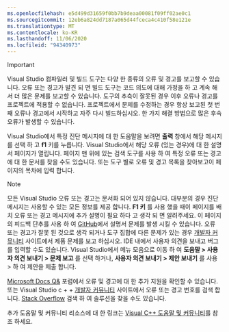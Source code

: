 ```yaml
---
ms.openlocfilehash: e5d499d31659f0bb7b9deaa00081f09ff02ae0c1
ms.sourcegitcommit: 12eb6a824dd7187a065d44fceca4c410f58e121e
ms.translationtype: MT
ms.contentlocale: ko-KR
ms.lasthandoff: 11/06/2020
ms.locfileid: "94340973"
---
```

> [!IMPORTANT]
> Visual Studio 컴파일러 및 빌드 도구는 다양 한 종류의 오류 및 경고를 보고할 수 있습니다. 오류 또는 경고가 발견 되 면 빌드 도구는 코드 의도에 대해 가정을 하 고 계속 해 서 더 많은 문제를 보고할 수 있습니다. 도구의 추측이 잘못된 경우 이후 오류나 경고를 프로젝트에 적용할 수 없습니다. 프로젝트에서 문제를 수정하는 경우 항상 보고된 첫 번째 오류나 경고에서 시작하고 자주 다시 빌드하십시오. 한 가지 해결 방법으로 많은 후속 오류가 발생할 수 있습니다.

Visual Studio에서 특정 진단 메시지에 대 한 도움말을 보려면 **출력** 창에서 해당 메시지를 선택 하 고 **f1** 키를 누릅니다. Visual Studio에서 해당 오류 (있는 경우)에 대 한 설명서 페이지가 열립니다. 페이지 맨 위에 있는 검색 도구를 사용 하 여 특정 오류 또는 경고에 대 한 문서를 찾을 수도 있습니다. 또는 도구 별로 오류 및 경고 목록을 찾아보고이 페이지의 목차에 입력 합니다.

> [!NOTE]
> 모든 Visual Studio 오류 또는 경고는 문서화 되어 있지 않습니다. 대부분의 경우 진단 메시지는 사용할 수 있는 모든 정보를 제공 합니다. **F1 키** 를 사용 했을 때이 페이지를 배치 오류 또는 경고 메시지에 추가 설명이 필요 하다 고 생각 되 면 알려주세요. 이 페이지의 피드백 단추를 사용 하 여 [GitHub](https://github.com/MicrosoftDocs/cpp-docs/issues)에서 설명서 문제를 발생 시킬 수 있습니다. 오류 또는 경고가 잘못 된 것으로 생각 되거나 도구 집합에 다른 문제가 있는 경우 [개발자 커뮤니티](https://aka.ms/feedback/report?space=62) 사이트에서 제품 문제를 보고 하십시오. IDE 내에서 사용자 의견을 보내고 버그를 입력할 수도 있습니다. Visual Studio에서 메뉴 모음으로 이동 하 여 **도움말 > 사용자 의견 보내기 > 문제 보고** 를 선택 하거나, **사용자 의견 보내기 > 제안 보내기** 를 사용 > 하 여 제안을 제출 합니다.

[Microsoft Docs Q&](/answers/topics/c%2B%2B.html) 포럼에서 오류 및 경고에 대 한 추가 지원을 확인할 수 있습니다. 또는 Visual Studio c + + [개발자 커뮤니티](https://aka.ms/vsfeedback/browsecpp) 사이트에서 오류 또는 경고 번호를 검색 합니다. [Stack Overflow](https://stackoverflow.com/) 검색 하 여 솔루션을 찾을 수도 있습니다.

추가 도움말 및 커뮤니티 리소스에 대 한 링크는 [Visual C++ 도움말 및 커뮤니티](../../overview/visual-cpp-help-and-community.md)를 참조 하세요.
